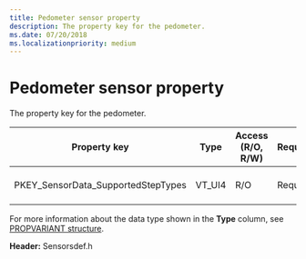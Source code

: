 ```yaml
---
title: Pedometer sensor property
description: The property key for the pedometer.
ms.date: 07/20/2018
ms.localizationpriority: medium
---
```


# Pedometer sensor property

The property key for the pedometer.

| Property key | Type | Access (R/O, R/W) | Required/Optional | Description |
| --- | --- | --- | --- | --- |
|PKEY_SensorData_SupportedStepTypes|VT_UI4|R/O|Required|The supported step types.|

For more information about the data type shown in the **Type** column, see [PROPVARIANT structure](/windows/win32/api/propidlbase/ns-propidlbase-propvariant).

**Header:** Sensorsdef.h
